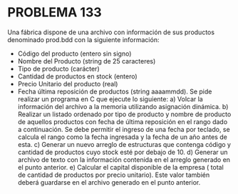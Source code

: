 # PROBLEMA 133

Una fábrica dispone de una archivo con información de sus productos denominado prod.bdd 
con la siguiente información: 
- Código del producto (entero sin signo) 
- Nombre del Producto (string de 25 caracteres) 
- Tipo de producto (carácter) 
- Cantidad de productos en stock (entero) 
- Precio Unitario del producto (real) 
- Fecha última reposición de productos (string aaaammdd). 
Se pide realizar un programa en C que ejecute lo siguiente: 
a) Volcar la información del archivo a la memoria utilizando asignación dinámica. 
b) Realizar un listado ordenado por tipo de producto y nombre de producto de aquellos productos 
con fecha de última reposición en el rango dado a continuación. Se debe permitir el ingreso 
de una fecha por teclado, se calcula el rango como la fecha ingresada y la fecha de un año 
antes de esta. 
c) Generar un nuevo arreglo de estructuras que contenga código y cantidad de productos cuyo 
stock esté por debajo de 10. 
d) Generar un archivo de texto con la información contenida en el arreglo generado en el punto 
anterior. 
e) Calcular el capital disponible de la empresa ( total de cantidad de productos por precio 
unitario). Este valor también deberá guardarse en el archivo generado en el punto anterior.